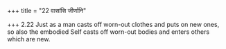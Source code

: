 +++
title = "22 वासांसि जीर्णानि"

+++
2.22 Just as a man casts off worn-out clothes and puts on new ones, so
also the embodied Self casts off worn-out bodies and enters others which
are new.
